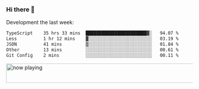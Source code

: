 ### Hi there 👋

Development the last week:
<!--START_SECTION:waka-->

```txt
TypeScript    35 hrs 33 mins  ███████████████████████▓░   94.07 %
Less          1 hr 12 mins    ▓░░░░░░░░░░░░░░░░░░░░░░░░   03.19 %
JSON          41 mins         ▒░░░░░░░░░░░░░░░░░░░░░░░░   01.84 %
Other         13 mins         ░░░░░░░░░░░░░░░░░░░░░░░░░   00.61 %
Git Config    2 mins          ░░░░░░░░░░░░░░░░░░░░░░░░░   00.11 %
```

<!--END_SECTION:waka-->

<!--
**JASONPANGGO/jasonpanggo** is a ✨ _special_ ✨ repository because its `README.md` (this file) appears on your GitHub profile.

Here are some ideas to get you started:

- 🔭 I’m currently working on ...
- 🌱 I’m currently learning ...
- 👯 I’m looking to collaborate on ...
- 🤔 I’m looking for help with ...
- 💬 Ask me about ...
- 📫 How to reach me: ...
- 😄 Pronouns: ...
- ⚡ Fun fact: ...
-->

<a href="https://volt.fm/user/q8yd9e79csfr57rt" target="_blank"><img src="https://spotify-badge-egoist.vercel.app/api/now-playing" width="540" height="52" alt="now playing"></a>
